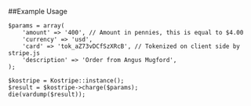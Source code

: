 ##Example Usage

	$params = array(
		'amount' => '400', // Amount in pennies, this is equal to $4.00
		'currency' => 'usd',
		'card' => 'tok_aZ73vDCfSzXRcB', // Tokenized on client side by stripe.js
		'description' => 'Order from Angus Mugford',
	);
			
	$kostripe = Kostripe::instance();
	$result = $kostripe->charge($params);
	die(vardump($result));